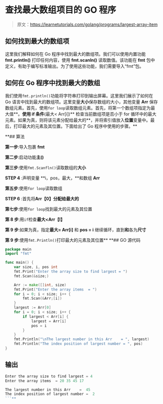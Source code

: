 # 查找最大数组项目的 GO 程序

> 原文：<https://learnetutorials.com/golang/programs/largest-array-item>

## 如何找到最大的数组项

这里我们解释如何在 Go 程序中找到最大的数组项。我们可以使用内置功能 **fmt.println()** 打印任何内容，使用 **fmt.scanln()** 读取数值。该功能在 **fmt** 包中定义，有助于编写标准输出。为了使用这些功能，我们需要导入“fmt”包。

## 如何在 Go 程序中找到最大的数组

我们使用`fmt.println()`功能将字符串打印到输出屏幕。这里我们展示了如何在 Go 语言中找到最大的数组项。这里变量**大小**保存数组的大小，其他变量 **Arr** 保存数组元素。首先，使用`for loop`读取数组元素。首先，将第一个数组项指定为最大值**。**使用 if 条件**(最大< Arr[i])** 检查当前数组项是否小于 for 循环中的最大元素。如果为真，则将该元素分配给最大的**，并将索引值放入**位置**变量中。最后，打印最大的元素及其位置。下面给出了 Go 程序中使用的步骤。**

 **## 算法

**第一步**:导入包裹 **fmt**

**第二步**:启动功能**主()**

**第三步**:使用`fmt.Scanfln()`读取数组的**大小**

**STEP 4** :声明变量 **i，pos，最大，**和数组 **Arr**

**第五步**:使用`for loop`读取数组

**STEP 6** :首先将**Arr【0】**分配给**最大的**

**第七步**:使用`for loop`找到最大的元素及其位置

**第 8 步**:用`if`检查**最大<Arr【I】**

**第 9 步**:如果为真，指定**最大= Arr[i]** 和 **pos = i** 继续循环，直到**和**各为**尺寸**

**第 9 步**:使用`fmt.Println()`打印最大的元素及其位置**  **## GO 源代码

```go
package main
import "fmt"

func main() {
    var size, i, pos int
    fmt.Print("Enter the array size to find largest = ")
    fmt.Scan(&size;)

    Arr := make([]int, size)
    fmt.Print("Enter the array items  = ")
    for i = 0; i < size; i++ {
        fmt.Scan(&Arr;[i])
    }
    largest := Arr[0]
    for i = 0; i < size; i++ {
        if largest < Arr[i] {
            largest = Arr[i]
            pos = i
        }
    }
    fmt.Println("\nThe largest number in this Arr    = ", largest)
    fmt.Println("The index position of largest number = ", pos)
}

```

## 输出

```go
Enter the array size to find largest = 4
Enter the array items  = 20 35 45 17

The largest number in this Arr    =  45
The index position of largest number =  2
```**